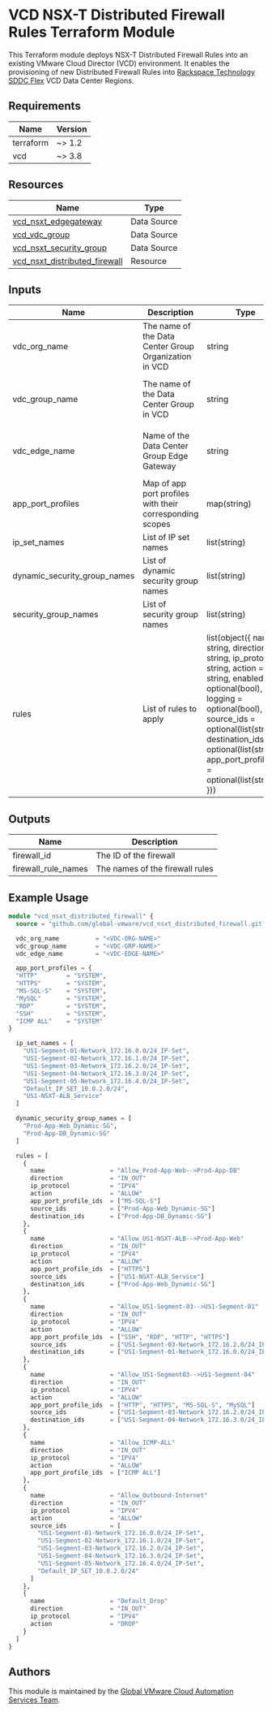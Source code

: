 # VCD NSX-T Distributed Firewall Rules Terraform Module

This Terraform module deploys NSX-T Distributed Firewall Rules into an existing VMware Cloud Director (VCD) environment. It enables the provisioning of new Distributed Firewall Rules into [Rackspace Technology SDDC Flex](https://www.rackspace.com/cloud/private/software-defined-data-center-flex) VCD Data Center Regions.

## Requirements

| Name | Version |
|------|---------|
| terraform | ~> 1.2 |
| vcd | ~> 3.8 |

## Resources

| Name | Type |
|------|------|
| [vcd_nsxt_edgegateway](https://registry.terraform.io/providers/vmware/vcd/latest/docs/data-sources/nsxt_edgegateway) | Data Source |
| [vcd_vdc_group](https://registry.terraform.io/providers/vmware/vcd/latest/docs/data-sources/vdc_group) | Data Source |
| [vcd_nsxt_security_group](https://registry.terraform.io/providers/vmware/vcd/latest/docs/resources/nsxt_security_group) | Data Source |
| [vcd_nsxt_distributed_firewall](https://registry.terraform.io/providers/vmware/vcd/latest/docs/resources/nsxt_distributed_firewall) | Resource |

## Inputs

| Name | Description | Type | Default | Required |
|------|-------------|------|---------|----------|
| vdc_org_name | The name of the Data Center Group Organization in VCD | string | `"Organization Name Format: <Account_Number>-<Region>-<Account_Name>"` | yes |
| vdc_group_name | The name of the Data Center Group in VCD | string | `"Data Center Group Name Format: <Account_Number>-<Region>-<Account_Name> <datacenter group>"` | yes |
| vdc_edge_name | Name of the Data Center Group Edge Gateway | string | `"Edge Gateway Name Format: <Account_Number>-<Region>-<Edge_GW_Identifier>-<edge>"` | yes |
| app_port_profiles | Map of app port profiles with their corresponding scopes | map(string) | {} | yes |
| ip_set_names | List of IP set names | list(string) | [] | yes |
| dynamic_security_group_names | List of dynamic security group names | list(string) | [] | no |
| security_group_names | List of security group names | list(string) | [] | no |
| rules | List of rules to apply | list(object({ name = string, direction = string, ip_protocol = string, action = string, enabled = optional(bool), logging = optional(bool), source_ids = optional(list(string)), destination_ids = optional(list(string)), app_port_profile_ids = optional(list(string)) })) | [] | yes |

## Outputs

| Name | Description |
|------|-------------|
| firewall_id | The ID of the firewall |
| firewall_rule_names | The names of the firewall rules |

## Example Usage

```terraform
module "vcd_nsxt_distributed_firewall" {
  source = "github.com/global-vmware/vcd_nsxt_distributed_firewall.git?ref=v1.3.0"

  vdc_org_name          = "<VDC-ORG-NAME>"
  vdc_group_name        = "<VDC-GRP-NAME>"
  vdc_edge_name         = "<VDC-EDGE-NAME>"

  app_port_profiles = {
  "HTTP"        = "SYSTEM",
  "HTTPS"       = "SYSTEM",
  "MS-SQL-S"    = "SYSTEM",
  "MySQL"       = "SYSTEM",
  "RDP"         = "SYSTEM",
  "SSH"         = "SYSTEM",
  "ICMP ALL"    = "SYSTEM"
}

  ip_set_names = [
    "US1-Segment-01-Network_172.16.0.0/24_IP-Set",
    "US1-Segment-02-Network_172.16.1.0/24_IP-Set",
    "US1-Segment-03-Network_172.16.2.0/24_IP-Set",
    "US1-Segment-04-Network_172.16.3.0/24_IP-Set",
    "US1-Segment-05-Network_172.16.4.0/24_IP-Set",
    "Default_IP_SET_10.0.2.0/24",
    "US1-NSXT-ALB_Service"
  ]

  dynamic_security_group_names = [
    "Prod-App-Web_Dynamic-SG",
    "Prod-App-DB_Dynamic-SG"
  ]

  rules = [
    {
      name                  = "Allow_Prod-App-Web-->Prod-App-DB"
      direction             = "IN_OUT"
      ip_protocol           = "IPV4"
      action                = "ALLOW"
      app_port_profile_ids  = ["MS-SQL-S"]
      source_ids            = ["Prod-App-Web_Dynamic-SG"]
      destination_ids       = ["Prod-App-DB_Dynamic-SG"]
    },
    {
      name                  = "Allow_US1-NSXT-ALB-->Prod-App-Web"
      direction             = "IN_OUT"
      ip_protocol           = "IPV4"
      action                = "ALLOW"
      app_port_profile_ids  = ["HTTPS"]
      source_ids            = ["US1-NSXT-ALB_Service"]
      destination_ids       = ["Prod-App-Web_Dynamic-SG"]
    },
    {
      name                  = "Allow_US1-Segment-03-->US1-Segment-01"
      direction             = "IN_OUT"
      ip_protocol           = "IPV4"
      action                = "ALLOW"
      app_port_profile_ids  = ["SSH", "RDP", "HTTP", "HTTPS"]
      source_ids            = ["US1-Segment-03-Network_172.16.2.0/24_IP-Set"]
      destination_ids       = ["US1-Segment-01-Network_172.16.0.0/24_IP-Set"]
    },
    {
      name                  = "Allow_US1-Segment03-->US1-Segment-04"
      direction             = "IN_OUT"
      ip_protocol           = "IPV4"
      action                = "ALLOW"
      app_port_profile_ids  = ["HTTP", "HTTPS", "MS-SQL-S", "MySQL"]
      source_ids            = ["US1-Segment-03-Network_172.16.2.0/24_IP-Set"]
      destination_ids       = ["US1-Segment-04-Network_172.16.3.0/24_IP-Set"]
    },
    {
      name                  = "Allow_ICMP-ALL"
      direction             = "IN_OUT"
      ip_protocol           = "IPV4"
      action                = "ALLOW"
      app_port_profile_ids  = ["ICMP ALL"]
    },
    {
      name                  = "Allow_Outbound-Internet"
      direction             = "IN_OUT"
      ip_protocol           = "IPV4"
      action                = "ALLOW"
      source_ids            = [
        "US1-Segment-01-Network_172.16.0.0/24_IP-Set",
        "US1-Segment-02-Network_172.16.1.0/24_IP-Set",
        "US1-Segment-03-Network_172.16.2.0/24_IP-Set",
        "US1-Segment-04-Network_172.16.3.0/24_IP-Set",
        "US1-Segment-05-Network_172.16.4.0/24_IP-Set",
        "Default_IP_SET_10.0.2.0/24"
      ]
    },
    {
      name                  = "Default_Drop"
      direction             = "IN_OUT"
      ip_protocol           = "IPV4"
      action                = "DROP"
    }
  ]
}
```

## Authors

This module is maintained by the [Global VMware Cloud Automation Services Team](https://github.com/global-vmware).